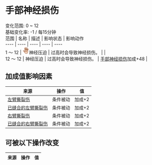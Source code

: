 # 手部神经损伤  
变化范围: 0 ~ 12  
基础变化率: -1 / 每15分钟  
范围  |  名称  |  描述  |  影响状态  |  影响动作  
----  |  ----  |  ----  |  ----  |  ----  
1 ～ 12  |  <img decoding="async" src="Sprite/Hand.png" style="width:20px;">神经压迫  |  过高时会导致神经损伤。  |    |    
12 ～ 12  |  神经压迫  |  过高时会导致神经损伤。  |  [手部神经损伤](NerveDamageHandsPermanent.md)加成+48  |    
## 加成值影响因素  
来源  |  操作  |  值  
----  |  ----  |  ----  
[左臂撕裂伤](W_ArmLacerationL.md)  |  条件被动  |  加成+2  
[已缝合的左臂撕裂伤](W_ArmLacerationLStitched.md)  |  条件被动  |  加成+2  
[右臂撕裂伤](W_ArmLacerationR.md)  |  条件被动  |  加成+2  
[已缝合的右臂撕裂伤](W_ArmLacerationRStitched.md)  |  条件被动  |  加成+2  
## 可被以下操作改变  
来源  |  操作  |  值  
----  |  ----  |  ----  
